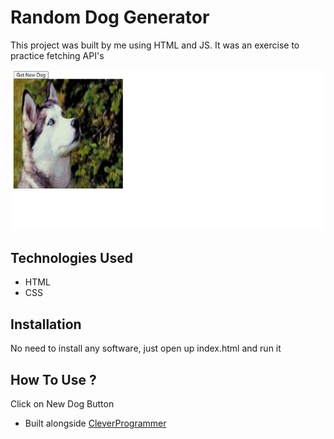 # Random Dog Generator


This project was built by me using HTML and JS. It was an exercise to practice fetching API's


![Random Dog](random-dog.png)

## Technologies Used
* HTML
* CSS


## Installation
No need to install any software, just open up index.html and run it


## How To Use ?
Click on New Dog Button

- Built alongside [CleverProgrammer](https://www.youtube.com/watch?v=lI1ae4REbFM&t=22368s)
